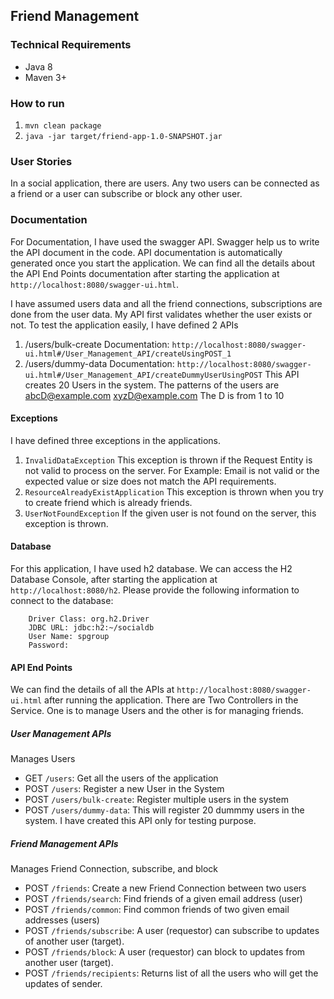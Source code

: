 ## Friend Management ##

### Technical Requirements
- Java 8
- Maven 3+

### How to run
1. `mvn clean package`
2. `java -jar target/friend-app-1.0-SNAPSHOT.jar`

### User Stories
In a social application, there are users. Any two users can be connected as a friend or a user can subscribe or block any other user. 

### Documentation
For Documentation, I have used the swagger API. Swagger help us to write the API document in the code. 
API documentation is automatically generated once you start the application.
We can find all the details about the API End Points documentation after starting the application  at `http://localhost:8080/swagger-ui.html`.

I have assumed users data and all the friend connections, subscriptions are done from the user data. My API first validates whether the user exists or not. To test the application easily, I have defined 2 APIs 
1. /users/bulk-create
	Documentation: `http://localhost:8080/swagger-ui.html#/User_Management_API/createUsingPOST_1`
2. /users/dummy-data
	Documentation: `http://localhost:8080/swagger-ui.html#/User_Management_API/createDummyUserUsingPOST`
	This API creates 20 Users in the system. The patterns of the users are
	abcD@example.com
	xyzD@example.com
	The D is from 1 to 10
	
#### Exceptions
I have defined three exceptions in the applications.
1. `InvalidDataException` This exception is thrown if the Request Entity is not valid to process on the server. 
For Example: Email is not valid or the expected value or size does not match the API requirements.
2. `ResourceAlreadyExistApplication` This exception is thrown when you try to create friend which is already friends.
3. `UserNotFoundException` If the given user is not found on the server, this exception is thrown.

#### Database
For this application, I have used h2 database. We can access the H2 Database Console, after starting the application 
at `http://localhost:8080/h2`.
Please provide the following information to connect to the database:
```
	Driver Class: org.h2.Driver
	JDBC URL: jdbc:h2:~/socialdb
	User Name: spgroup
	Password:
```

#### API End Points
We can find the details of all the APIs at `http://localhost:8080/swagger-ui.html` after running the application.
There are Two Controllers in the Service. One is to manage Users and the other is for managing friends.
##### User Management APIs
Manages Users

- GET `/users`: Get all the users of the application
- POST `/users`: Register a new User in the System
- POST `/users/bulk-create`: Register multiple users in the system
- POST `/users/dummy-data`: This will register 20 dummmy users in the system. I have created this API only for testing purpose.

##### Friend Management APIs
Manages Friend Connection, subscribe, and block 

- POST `/friends`: Create a new Friend Connection between two users
- POST `/friends/search`: Find friends of a given email address (user)
- POST `/friends/common`: Find common friends of two given email addresses (users)
- POST `/friends/subscribe`: A user (requestor) can subscribe to updates of another user (target).
- POST `/friends/block`: A user (requestor) can block to updates from another user (target).
- POST `/friends/recipients`: Returns list of all the users who will get the updates of sender.

  




	





